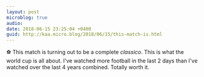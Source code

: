 ```yaml
---
layout: post
microblog: true
audio: 
date: 2018-06-15 23:25:04 +0400
guid: http://kaa.micro.blog/2018/06/15/this-match-is.html
---
```

⚽ This match is turning out to be a complete _classico_. This is what the world cup is all about. I've watched more football in the last 2 days than I've watched over the last 4 years combined. Totally worth it. 
